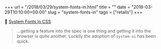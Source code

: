 +++
url = "/2018/03/29/system-fonts-in.html"
title = ""
date = "2018-03-29T10:10:00+00:00"
slug = "system-fonts-in"
tags = ["retalls"]
+++

📎 [System Fonts in CSS](https://furbo.org/2018/03/28/system-fonts-in-css/)

> …getting a feature into the spec is one thing and getting it into the browser is quite another. Luckily the adoption of `system-ui` has been quick.

